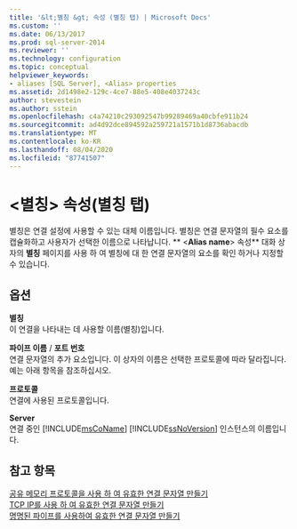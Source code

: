 ```yaml
---
title: '&lt;별칭 &gt; 속성 (별칭 탭) | Microsoft Docs'
ms.custom: ''
ms.date: 06/13/2017
ms.prod: sql-server-2014
ms.reviewer: ''
ms.technology: configuration
ms.topic: conceptual
helpviewer_keywords:
- aliases [SQL Server], <Alias> properties
ms.assetid: 2d1498e2-129c-4ce7-88e5-408e4037243c
author: stevestein
ms.author: sstein
ms.openlocfilehash: c4a74210c293092547b99289469a40cbfe911b24
ms.sourcegitcommit: ad4d92dce894592a259721a1571b1d8736abacdb
ms.translationtype: MT
ms.contentlocale: ko-KR
ms.lasthandoff: 08/04/2020
ms.locfileid: "87741507"
---
```

# <a name="ltaliasgt-properties-alias-tab"></a>&lt;별칭&gt; 속성(별칭 탭)
  별칭은 연결 설정에 사용할 수 있는 대체 이름입니다. 별칭은 연결 문자열의 필수 요소를 캡슐화하고 사용자가 선택한 이름으로 나타납니다. ** \<**Alias name**> 속성** 대화 상자의 **별칭** 페이지를 사용 하 여 별칭에 대 한 연결 문자열의 요소를 확인 하거나 지정할 수 있습니다.  
  
## <a name="options"></a>옵션  
 **별칭**  
 이 연결을 나타내는 데 사용할 이름(별칭)입니다.  
  
 **파이프 이름** / **포트 번호**  
 연결 문자열의 추가 요소입니다. 이 상자의 이름은 선택한 프로토콜에 따라 달라집니다. 예는 아래 항목을 참조하십시오.  
  
 **프로토콜**  
 연결에 사용된 프로토콜입니다.  
  
 **Server**  
 연결 중인 [!INCLUDE[msCoName](../../includes/msconame-md.md)] [!INCLUDE[ssNoVersion](../../includes/ssnoversion-md.md)] 인스턴스의 이름입니다.  
  
## <a name="see-also"></a>참고 항목  
 [공유 메모리 프로토콜을 사용 하 여 유효한 연결 문자열 만들기](../../../2014/tools/configuration-manager/creating-a-valid-connection-string-using-shared-memory-protocol.md)   
 [TCP IP를 사용 하 여 유효한 연결 문자열 만들기](../../../2014/tools/configuration-manager/creating-a-valid-connection-string-using-tcp-ip.md)   
 [명명된 파이프를 사용하여 유효한 연결 문자열 만들기](../../../2014/tools/configuration-manager/creating-a-valid-connection-string-using-named-pipes.md)  
  
  
